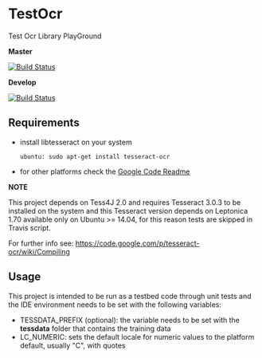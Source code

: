 # TestOcr
Test Ocr Library PlayGround

**Master**

[![Build Status](https://travis-ci.org/lcappuccio/ocr-test.svg?branch=master)](https://travis-ci.org/lcappuccio/ocr-test)

**Develop**

[![Build Status](https://travis-ci.org/lcappuccio/ocr-test.svg?branch=develop)](https://travis-ci.org/lcappuccio/ocr-test)

## Requirements
* install libtesseract on your system

  ```ubuntu: sudo apt-get install tesseract-ocr```

* for other platforms check the [Google Code Readme](https://code.google.com/p/tesseract-ocr/wiki/ReadMe#Installation)

**NOTE**

This project depends on Tess4J 2.0 and requires Tesseract 3.0.3 to be installed on the system and this Tesseract
version depends on Leptonica 1.70 available only on Ubuntu >= 14.04, for this reason tests are skipped in Travis script.

For further info see: https://code.google.com/p/tesseract-ocr/wiki/Compiling

## Usage
This project is intended to be run as a testbed code through unit tests and the IDE environment needs to be set with
the following variables:
* TESSDATA_PREFIX (optional): the variable needs to be set with the **tessdata** folder that contains the training data
* LC_NUMERIC: sets the default locale for numeric values to the platform default, usually "C", with quotes